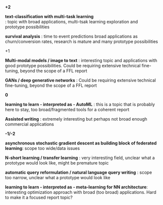 **+2**

**text-classification with multi-task learning**  
: topic with broad applications, multi-tsak learning exploration and prototype possibilities

**survival analysis** : time to event predictions broad applications as churn/conversion rates, research is mature and many prototype possibilities

+1

**Multi-modal models / image to text** : interesting topic and applications with good prototype possibilities. Could be requiring extensive technical fine-tuning, beyond the scope of a FFL report
 
**GANs / deep generative networks** : Could be requiring extensive technical fine-tuning, beyond the scope of a FFL report

**0**

**learning to learn - interpreted as - AutoML** : this is a topic that is probably here to stay, too broad/fragmented tools for a coherent report

**Assisted writing** : extremely interesting but perhaps not broad enough commercial applications

**-1/-2**

**asynchronous stochastic gradient descent as building block of federated learning**: scope too wide/data issues

**N-short learning / transfer learning** : very interesting field, unclear what a prototype would look like, might be premature topic

**automatic query reformulation / natural language query writing** : scope too narrow, unclear what a prototype would look like

**learning to learn - interpreted as - meta-learning for NN architecture**:  interesting optimization approach with broad (too broad) applications. Hard to make it a focused report topic?


	
	

